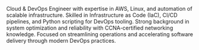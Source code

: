 Cloud & DevOps Engineer with expertise in AWS, Linux, and automation of scalable infrastructure.
Skilled in Infrastructure as Code (IaC), CI/CD pipelines, and Python scripting for DevOps tooling.
Strong background in system optimization and reliability with CCNA-certified networking knowledge.
Focused on streamlining operations and accelerating software delivery through modern DevOps practices.
